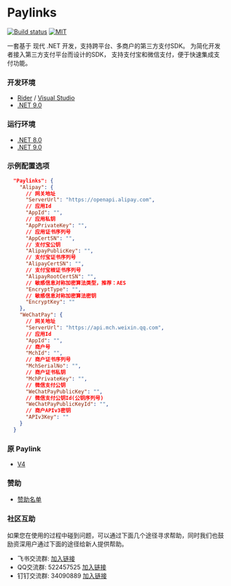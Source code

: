 # Paylinks

[github-action-image]: https://img.shields.io/github/actions/workflow/status/essensoft/paylinks/build.yml?branch=dev&style=flat-square
[github-action-url]: https://github.com/essensoft/paylinks/actions/workflows/build.yml?query=branch%3Adev
[license-image]: https://img.shields.io/badge/License-MIT-blue.svg?style=flat-square

[![Build status][github-action-image]][github-action-url]
[![MIT][license-image]](LICENSE.md)

一套基于 现代 .NET 开发，支持跨平台、多商户的第三方支付SDK。
为简化开发者接入第三方支付平台而设计的SDK，
支持支付宝和微信支付，便于快速集成支付功能。

### 开发环境

* [Rider](https://www.jetbrains.com/rider) / [Visual Studio](https://visualstudio.microsoft.com)
* [.NET 9.0](https://dotnet.microsoft.com/download/dotnet/9.0)

### 运行环境

- [.NET 8.0](https://dotnet.microsoft.com/download/dotnet/8.0)
- [.NET 9.0](https://dotnet.microsoft.com/download/dotnet/9.0)

### 示例配置选项

```json
  "Paylinks": {
    "Alipay": {
      // 网关地址
      "ServerUrl": "https://openapi.alipay.com",
      // 应用Id
      "AppId": "",
      // 应用私钥
      "AppPrivateKey": "",
      // 应用证书序列号
      "AppCertSN": "",
      // 支付宝公钥
      "AlipayPublicKey": "",
      // 支付宝证书序列号
      "AlipayCertSN": "",
      // 支付宝根证书序列号
      "AlipayRootCertSN": "",
      // 敏感信息对称加密算法类型，推荐：AES
      "EncryptType": "",
      // 敏感信息对称加密算法密钥
      "EncryptKey": ""
    },
    "WeChatPay": {
      // 网关地址
      "ServerUrl": "https://api.mch.weixin.qq.com",
      // 应用Id
      "AppId": "",
      // 商户号
      "MchId": "",
      // 商户证书序列号
      "MchSerialNo": "",
      // 商户证书私钥
      "MchPrivateKey": "",
      // 微信支付公钥
      "WeChatPayPublicKey": "",
      // 微信支付公钥Id(公钥序列号)
      "WeChatPayPublicKeyId": "",
      // 商户APIv3密钥
      "APIv3Key": ""
    }
  }
```

### 原 Paylink

- [V4](../../tree/v4)

### 赞助

- [赞助名单](https://paylinks.cn/sponsors)

### 社区互助

如果您在使用的过程中碰到问题，可以通过下面几个途径寻求帮助，同时我们也鼓励资深用户通过下面的途径给新人提供帮助。

- 飞书交流群: [加入链接](https://applink.feishu.cn/client/message/link/open?token=AmaiieikwYAcZrEQ9XnAAAE%3D)
- QQ交流群: 522457525 [加入链接](https://qm.qq.com/q/lOhqmDT0hG)
- 钉钉交流群: 34090889 [加入链接](https://qr.dingtalk.com/action/joingroup?code=v1,k1,1tAeOJxsgOjngwZZD/uEhtWpOiU3B9CQK8Xs1wHdau4=&_dt_no_comment=1&origin=11)
